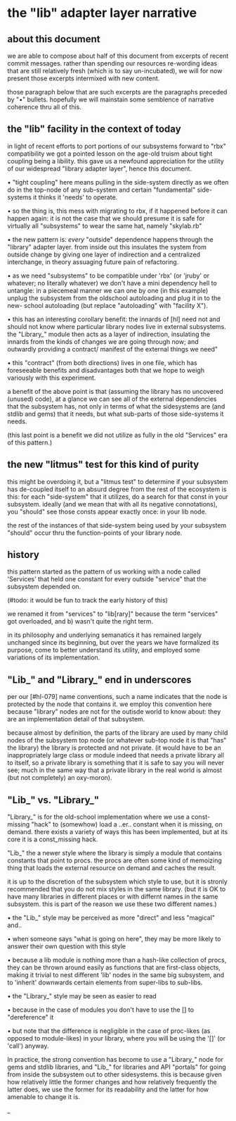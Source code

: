 # the "lib" adapter layer narrative

## about this document

we are able to compose about half of this document from excerpts of recent
commit messages. rather than spending our resources re-wording ideas that are
still relatively fresh (which is to say un-incubated), we will for now present
those excerpts intermixed with new content.

those paragraph below that are such excerpts are the paragraphs preceded by
"•" bullets. hopefully we will mainstain some semblence of narrative coherence
thru all of this.



## the "lib" facility in the context of today

in light of recent efforts to port portions of our subsystems forward to
"rbx" compatibility we got a pointed lesson on the age-old truism about
tight coupling being a libility. this gave us a newfound appreciation for
the utility of our widespread "library adapter layer", hence this document.

• "tight coupling" here means pulling in the side-system directly as we often
  do in the top-node of any sub-system and certain "fundamental" side-systems
  it thinks it 'needs' to operate.

• so the thing is, this mess with migrating to rbx, if it happened before it
  can happen again: it is not the case that we should presume it is safe for
  virtually all "subsystems" to wear the same hat, namely "skylab.rb"

• the new pattern is: *every* "outside" dependence happens through the
  "library" adapter layer. from inside out this insulates the system from
  outside change by giving one layer of indirection and a centralized
  interchange, in theory assuaging future pain of refactoring.

• as we need "subsystems" to be compatible under 'rbx' (or 'jruby' or
  whatever; no literally whatever) we don't have a mini dependency hell to
  untangle: in a piecemeal manner we can one by one (in this example) unplug
  the subsystem from the oldschool autoloading and plug it in to the new-
  school autoloading (but replace "autoloading" with "facility X").

• this has an interesting corollary benefit: the innards of [hl] need not and
  should not know where particular library nodes live in external subsystems.
  the "Library_" module then acts as a layer of indirection, insulating the
  innards from the kinds of changes we are going through now; and outwardly
  providing a contract/ manifest of the external things we need"

• this "contract" (from both directions) lives in one file, which has
  foreseeable benefits and disadvantages both that we hope to weigh variously
  with this experiment.

a benefit of the above point is that (assuming the library has no uncovered
(unused) code), at a glance we can see all of the external dependencies that
the subsystem has, not only in terms of what the sidesystems are (and stdlib
and gems) that it needs, but what sub-parts of those side-systems it needs.

(this last point is a benefit we did not utilize as fully in the old
"Services" era of this pattern.)



## the new "litmus" test for this kind of purity

this might be overdoing it, but a "litmus test" to determine if your subsystem
has de-coupled itself to an absurd degree from the rest of the ecosystem is
this: for each "side-system" that it utilizes, do a search for that const
in your subsystem. ideally (and we mean that with all its negative
connotations), you "should" see those consts appear exactly once: in your lib
node.

the rest of the instances of that side-system being used by your subsystem
"should" occur thru the function-points of your library node.



## history

this pattern started as the pattern of us working with a node called 'Services'
that held one constant for every outside "service" that the subsystem depended
on.

(#todo: it would be fun to track the early history of this)

we renamed it from "services" to "lib[rary]" because the term "services" got
overloaded, and b) wasn't quite the right term.

in its philosophy and underlying semanatics it has remained largely
unchanged since its beginning, but over the years we have formalized its
purpose, come to better understand its utility, and employed some variations
of its implementation.



## "Lib_" and "Library_" end in underscores

per our [#hl-079] name conventions, such a name indicates that the node is
protected by the node that contains it. we employ this convention here because
"library" nodes are not for the outisde world to know about: they are an
implementation detail of that subsystem.

because almost by definition, the parts of the library are used by many child
nodes of the subsystem top node (or whatever sub-top node it is that "has" the
library) the library is protected and not private. (it would have to be an
inappropriately large class or module indeed that needs a private library all
to itself, so a private library is something that it is safe to say you will
never see; much in the same way that a private library in the real world is
almost (but not completely) an oxy-moron).



## "Lib_" vs. "Library_"

"Library_" is for the old-school implementation where we use a const-missing
"hack" to (somewhow) load a ..er.. constant when it is missing, on demand.
there exists a variety of ways this has been implemented, but at its core it
is a const_missing hack.

"Lib_" the a newer style where the library is simply a module that contains
constants that point to procs. the procs are often some kind of memoizing
thing that loads the external resource on demand and caches the result.

it is up to the discretion of the subsystem which style to use, but it is
stronly recommended that you do not mix styles in the same library. (but it
is OK to have many libraries in different places or with differnt names in
the same subsystem. this is part of the reason we use these two different
names.)


• the "Lib_" style may be perceived as more "direct" and less "magical" and..

  • when someone says "what is going on here", they may be more likely to
    answer their own question with this style

  • because a lib module is nothing more than a hash-like collection of procs,
    they can be thrown around easily as functions that are first-class objects,
    making it trivial to nest different 'lib' nodes in the same big subsystem,
    and to 'inherit' downwards certain elements from super-libs to sub-libs.


• the "Library_" style may be seen as easier to read

  • because in the case of modules you don't have to use the [] to
    "dereference" it

  • but note that the difference is negligible in the case of proc-likes
    (as opposed to module-likes) in your library, where you will be using
    the '[]' (or 'call') anyway.


In practice, the strong convention has become to use a "Library_" node for
gems and stdlib libraries, and "Lib_" for libraries and API "portals" for
going from inside the subsystem out to other sidesystems. this is because
given how relatively little the former changes and how relatively frequently
the latter does, we use the former for its readability and the latter for
how amenable to change it is.

_
